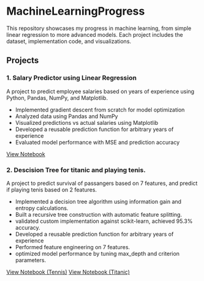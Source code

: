 # MachineLearningProgress

This repository showcases my progress in machine learning, from simple linear regression to more advanced models. Each project includes the dataset, implementation code, and visualizations.

## Projects

### 1. Salary Predictor using Linear Regression
A project to predict employee salaries based on years of experience using Python, Pandas, NumPy, and Matplotlib.

- Implemented gradient descent from scratch for model optimization
- Analyzed data using Pandas and NumPy
- Visualized predictions vs actual salaries using Matplotlib
- Developed a reusable prediction function for arbitrary years of experience
- Evaluated model performance with MSE and prediction accuracy

[View Notebook](SalaryPredictorProject/SalaryPredictor.ipynb)  


### 2. Descision Tree for titanic and playing tenis.
A project to predict survival of passangers based on 7 features, and predict if playing tenis based on 2 features.

- Implemented a decision tree algorithm using information gain and entropy calculations.
- Built a recursive tree construction with automatic feature splitting.
- validated custom implementation against scikit-learn, achieved 95.3% accuracy.
- Developed a reusable prediction function for arbitrary years of experience
- Performed feature engineering on 7 features.
- optimized model performance by tuning max_depth and criterion parameters.


[View Notebook (Tennis)](DecisionTreeProjectTitanic\DescisionTreeSimpleData.ipynb)
[View Notebook (Titanic)](DecisionTreeProjectTitanic\DescisionTreeTitanic.ipynb)
